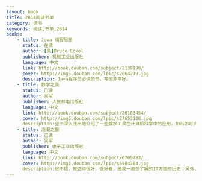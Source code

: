 ```yaml
---
layout: book
title: 2014阅读书单
category: 读书
keywords: 阅读,书单,2014
books: 
    - title: Java 编程思想
      status: 在读
      author: [美]Bruce Eckel
      publisher: 机械工业出版社
      language: 中文
      link: http://book.douban.com/subject/2130190/
      cover: http://img5.douban.com/lpic/s2664219.jpg
      description: Java程序员必读的书。写的非常好。
    - title: 数学之美
      status: 已读
      author: 吴军
      publisher: 人民邮电出版社
      language: 中文
      link: http://book.douban.com/subject/26163454/
      cover: http://img5.douban.com/lpic/s27653128.jpg
      description:全书深入浅出地介绍了一些数学工具在计算机科学中的应用，如马尔可夫链，贝叶斯网络，图论，动态规划，最大熵模型等，内容广泛，却也生动有趣。
    - title: 浪潮之巅
      status: 已读
      author: 吴军
      publisher: 电子工业出版社
      language: 中文
      link: http://book.douban.com/subject/6709783/
      cover: http://img3.douban.com/lpic/s6584764.jpg
      description:很不错，叙述得很好，很好看，是我一直想了解的IT方面的历史；另外，本书还叙述了一下创业、美国、投资、商业等方面的内容，也是我很感兴趣的话题。 而且，还分析了一下接下来可能的浪潮，也表达了一些值得赞同的观点，让改变了对一些事物的看法。
---
```

